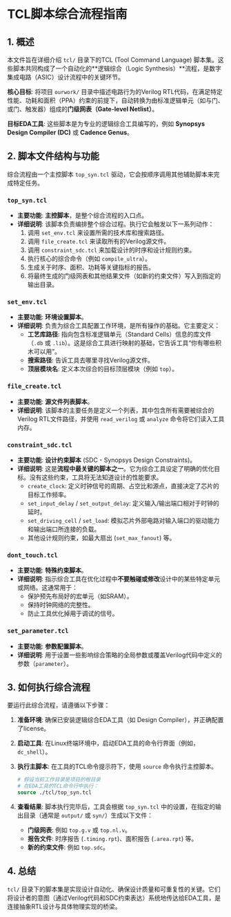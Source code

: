 # TCL脚本综合流程指南

## 1. 概述

本文件旨在详细介绍 `tcl/` 目录下的TCL (Tool Command Language) 脚本集。这些脚本共同构成了一个自动化的**逻辑综合（Logic Synthesis）**流程，是数字集成电路（ASIC）设计流程中的关键环节。

**核心目标**: 将项目 `ourwork/` 目录中描述电路行为的Verilog RTL代码，在满足特定性能、功耗和面积（PPA）约束的前提下，自动转换为由标准逻辑单元（如与门、或门、触发器）组成的**门级网表（Gate-level Netlist）**。

**目标EDA工具**: 这些脚本是为专业的逻辑综合工具编写的，例如 **Synopsys Design Compiler (DC)** 或 **Cadence Genus**。

## 2. 脚本文件结构与功能

综合流程由一个主控脚本 `top_syn.tcl` 驱动，它会按顺序调用其他辅助脚本来完成特定任务。

### `top_syn.tcl`
-   **主要功能**: **主控脚本**，是整个综合流程的入口点。
-   **详细说明**: 该脚本负责编排整个综合过程。执行它会触发以下一系列动作：
    1.  调用 `set_env.tcl` 来设置所需的技术库和搜索路径。
    2.  调用 `file_create.tcl` 来读取所有的Verilog源文件。
    3.  调用 `constraint_sdc.tcl` 来加载设计的时序和设计规则约束。
    4.  执行核心的综合命令（例如 `compile_ultra`）。
    5.  生成关于时序、面积、功耗等关键指标的报告。
    6.  将最终生成的门级网表和其他结果文件（如新的约束文件）写入到指定的输出目录。

### `set_env.tcl`
-   **主要功能**: **环境设置脚本**。
-   **详细说明**: 负责为综合工具配置工作环境，是所有操作的基础。它主要定义：
    -   **工艺库路径**: 指向包含标准逻辑单元（Standard Cells）信息的库文件（`.db` 或 `.lib`）。这是综合工具进行映射的基础，它告诉工具“你有哪些积木可以用”。
    -   **搜索路径**: 告诉工具去哪里寻找Verilog源文件。
    -   **顶层模块名**: 定义本次综合的目标顶层模块（例如 `top`）。

### `file_create.tcl`
-   **主要功能**: **源文件列表脚本**。
-   **详细说明**: 该脚本的主要任务是定义一个列表，其中包含所有需要被综合的Verilog RTL文件路径，并使用 `read_verilog` 或 `analyze` 命令将它们读入工具内存。

### `constraint_sdc.tcl`
-   **主要功能**: **设计约束脚本** (SDC - Synopsys Design Constraints)。
-   **详细说明**: 这是**流程中最关键的脚本之一**。它为综合工具设定了明确的优化目标。没有这些约束，工具将无法知道设计的性能要求。
    -   `create_clock`: 定义时钟信号的周期、占空比和源点，直接决定了芯片的目标工作频率。
    -   `set_input_delay` / `set_output_delay`: 定义输入/输出端口相对于时钟的延时。
    -   `set_driving_cell` / `set_load`: 模拟芯片外部电路对输入端口的驱动能力和输出端口所连接的负载。
    -   其他设计规则约束，如最大扇出 (`set_max_fanout`) 等。

### `dont_touch.tcl`
-   **主要功能**: **特殊约束脚本**。
-   **详细说明**: 指示综合工具在优化过程中**不要触碰或修改**设计中的某些特定单元或网络。这通常用于：
    -   保护预先布局好的宏单元（如SRAM）。
    -   保持时钟网络的完整性。
    -   防止工具优化掉用于调试的信号。

### `set_parameter.tcl`
-   **主要功能**: **参数配置脚本**。
-   **详细说明**: 用于设置一些影响综合策略的全局参数或覆盖Verilog代码中定义的参数（`parameter`）。

## 3. 如何执行综合流程

要运行此综合流程，请遵循以下步骤：

1.  **准备环境**: 确保已安装逻辑综合EDA工具（如 Design Compiler），并正确配置了license。

2.  **启动工具**: 在Linux终端环境中，启动EDA工具的命令行界面（例如，`dc_shell`）。

3.  **执行主脚本**: 在工具的TCL命令提示符下，使用 `source` 命令执行主控脚本。

    ```tcl
    # 假设当前工作目录是项目的根目录
    # 在EDA工具的TCL命令行中执行：
    source ./tcl/top_syn.tcl
    ```

4.  **查看结果**: 脚本执行完毕后，工具会根据 `top_syn.tcl` 中的设置，在指定的输出目录（通常是 `output/` 或 `syn/`）生成以下文件：
    -   **门级网表**: 例如 `top.g.v` 或 `top.nl.v`。
    -   **报告文件**: 时序报告 (`.timing.rpt`)、面积报告 (`.area.rpt`) 等。
    -   **新的约束文件**: 例如 `top.sdc`。

## 4. 总结

`tcl/` 目录下的脚本集是实现设计自动化、确保设计质量和可重复性的关键。它们将设计者的意图（通过Verilog代码和SDC约束表达）系统地传达给EDA工具，是连接抽象RTL设计与具体物理实现的桥梁。
